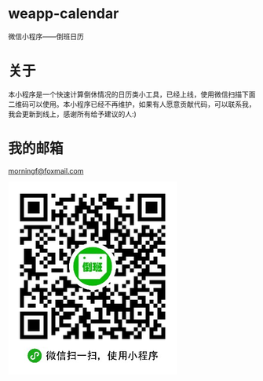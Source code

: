 # weapp-calendar
微信小程序——倒班日历
# 关于
本小程序是一个快速计算倒休情况的日历类小工具，已经上线，使用微信扫描下面二维码可以使用。本小程序已经不再维护，如果有人愿意贡献代码，可以联系我，我会更新到线上，感谢所有给予建议的人:)
# 我的邮箱
morningf@foxmail.com

![image](https://github.com/morningf/weapp-calendar/raw/master/二维码.jpg)
